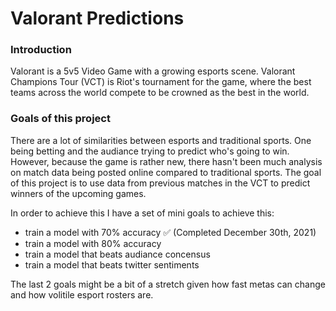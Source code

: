 # Valorant Predictions

### Introduction
Valorant is a 5v5 Video Game with a growing esports scene. Valorant Champions Tour (VCT) is Riot's tournament for the game, where the best teams across the world compete to be crowned as the best in the world.

### Goals of this project
There are a lot of similarities between esports and traditional sports. One being betting and the audiance trying to predict who's going to win. However, because the game is rather new, there hasn't been much analysis on match data being posted online compared to traditional sports. The goal of this project is to use data from previous matches in the VCT to predict winners of the upcoming games.

In order to achieve this I have a set of mini goals to achieve this:
* train a model with 70% accuracy :white_check_mark: (Completed December 30th, 2021)
* train a model with 80% accuracy
* train a model that beats audiance concensus 
* train a model that beats twitter sentiments

The last 2 goals might be a bit of a stretch given how fast metas can change and how volitile esport rosters are. 
